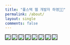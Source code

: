 ```yaml
---
title: "풀스택 웹 개발자 하영👋🏻"
permalink: /about/
layout: single
comments: false
---
```

<img src="/assets/resume/송하영_입사지원서_1.jpg" style="border: 1px solid black; pointer-events: none;" />
<img src="/assets/resume/송하영_입사지원서_2.jpg" style="border: 1px solid black" pointer-events: none;" />
<img src="/assets/resume/송하영_입사지원서_3.jpg" style="border: 1px solid black" pointer-events: none;" />
<img src="/assets/resume/송하영_입사지원서_4.jpg" style="border: 1px solid black" pointer-events: none;" />
<img src="/assets/resume/송하영_입사지원서_5.jpg" style="border: 1px solid black" pointer-events: none;" />
<img src="/assets/resume/송하영_입사지원서_6.jpg" style="border: 1px solid black" pointer-events: none;" />
<img src="/assets/resume/송하영_입사지원서_7.jpg" style="border: 1px solid black" pointer-events: none;" />
<img src="/assets/resume/송하영_입사지원서_8.jpg" style="border: 1px solid black" pointer-events: none;" />

<div style="border-left: 2px solid rgba(199, 198, 198, 0.7); margin: 0.5em 0 0 0.5em; padding-left: 1.5em; font-weight: 500;">
    <ul class="author__urls social-icons">
        <!-- <li itemprop="homeLocation" itemscope itemtype="https://schema.org/Place">
          <i class="fas fa-fw fa-map-marker-alt" aria-hidden="true"></i> <span itemprop="name">  Seoul, Korea</span>
        </li>
        <li>
          <a href="https://github.com/songha0" itemprop="sameAs" rel="nofollow noopener noreferrer">
            <i class="fab fa-fw fa-github" aria-hidden="true"></i><span class="label">  https://github.com/songha0</span>
          </a>
        </li>
        <li>
          <a href="mailto:suj6757@gmail.com">
            <meta itemprop="email" content="suj6757@gmail.com" />
            <i class="fas fa-fw fa-envelope-square" aria-hidden="true"></i><span class="label">  suj6757@naver.com</span>
          </a>
        </li>
        <li>
          <a href="tel:010-7752-5233">
            <meta itemprop="tel" content="010-7752-5233" />
            <i class="fas fa-fw fa-envelope-square" aria-hidden="true"></i><span class="label">  010-7752-5233</span>
          </a>
        </li> -->
    </ul>
  </div>
